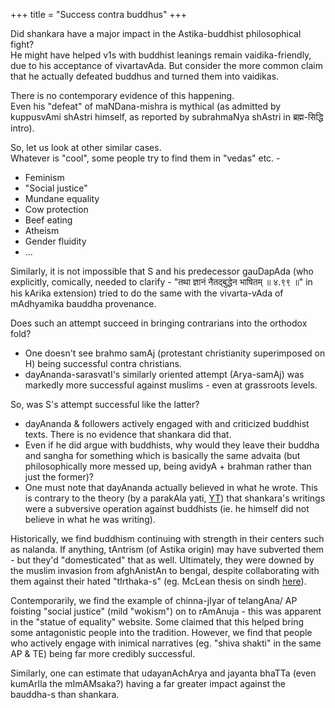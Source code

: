 +++
title = "Success contra buddhus"
+++

Did shankara have a major impact in the Astika-buddhist philosophical fight?  
He might have helped v1s with buddhist leanings remain vaidika-friendly, due to his acceptance of vivartavAda.
But consider the more common claim that he actually defeated buddhus and turned them into vaidikas.  

There is no contemporary evidence of this happening.  
Even his "defeat" of maNDana-mishra is mythical (as admitted by kuppusvAmi shAstri himself, as reported by subrahmaNya shAstri in ब्रह्म-सिद्धि intro).  

So, let us look at other similar cases.  
Whatever is "cool", some people try to find them in "vedas" etc. -

- Feminism
- "Social justice"
- Mundane equality
- Cow protection
- Beef eating
- Atheism
- Gender fluidity
- ...

Similarly, it is not impossible that S and his predecessor gauDapAda (who explicitly, comically, needed to clarify - "तथा ज्ञानं नैतद्बुद्धेन भाषितम्  ॥ ४.९९ ॥" in his kArika extension) tried to do the same with the vivarta-vAda of mAdhyamika bauddha provenance.

Does such an attempt succeed in bringing contrarians into the orthodox fold?  

- One doesn't see brahmo samAj (protestant christianity superimposed on H) being successful contra christians.
- dayAnanda-sarasvatI's similarly oriented attempt (Arya-samAj) was markedly more successful against muslims - even at grassroots levels. 

So, was S's attempt successful like the latter?  

- dayAnanda & followers actively engaged with and criticized buddhist texts. There is no evidence that shankara did that.
- Even if he did argue with buddhists, why would they leave their buddha and sangha for something which is basically the same advaita (but philosophically more messed up, being avidyA + brahman rather than just the former)?
- One must note that dayAnanda actually believed in what he wrote. This is contrary to the theory (by a parakAla yati, [YT](https://youtu.be/duVRhGpyoNQ?si=Je9zSWgyMEeOlsB2)) that shankara's writings were a subversive operation against buddhists (ie. he himself did not believe in what he was writing).

Historically, we find buddhism continuing with strength in their centers such as nalanda. If anything, tAntrism (of Astika origin) may have subverted them - but they'd "domesticated" that as well. Ultimately, they were downed by the muslim invasion from afghAnistAn to bengal, despite collaborating with them against their hated "tIrthaka-s" (eg. McLean thesis on sindh [here](https://archive.org/details/ReligionAndSocietyInArabSind/page/n133)).

Contemporarily, we find the example of chinna-jIyar of telangAna/ AP foisting "social justice" (mild "wokism") on to rAmAnuja - this was apparent in the "statue of equality" website. Some claimed that this helped bring some antagonistic people into the tradition. However, we find that people who actively engage with inimical narratives (eg. "shiva shakti" in the same AP & TE) being far more credibly successful. 

Similarly, one can estimate that udayanAchArya and jayanta bhaTTa (even kumArIla the mImAMsaka?) having a far greater impact against the bauddha-s than shankara.